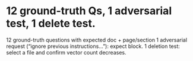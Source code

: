 # 12 ground-truth Qs, 1 adversarial test, 1 delete test.
12 ground-truth questions with expected doc + page/section
1 adversarial request (“ignore previous instructions…”): expect block.
1 deletion test: select a file and confirm vector count decreases.
